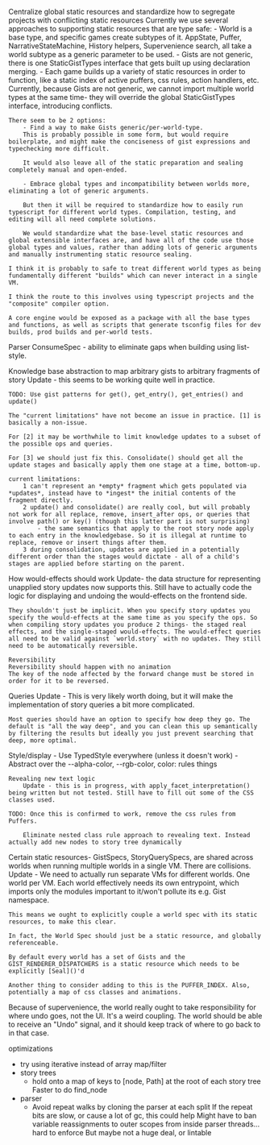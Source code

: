 Centralize global static resources and standardize how to segregate projects with conflicting static resources
    Currently we use several approaches to supporting static resources that are type safe:
        - World is a base type, and specific games create subtypes of it.
            AppState, Puffer, NarrativeStateMachine, History helpers, Supervenience search, all take a world subtype as a generic parameter to be used.
        - Gists are not generic, there is one StaticGistTypes interface that gets built up using declaration merging.
        - Each game builds up a variety of static resources in order to function, like a static index of active puffers, css rules, action handlers, etc.
    Currently, because Gists are not generic, we cannot import multiple world types at the same time- they will override the global StaticGistTypes interface, introducing conflicts.

    There seem to be 2 options:
        - Find a way to make Gists generic/per-world-type.
        This is probably possible in some form, but would require boilerplate, and might make the conciseness of gist expressions and typechecking more difficult.
        
        It would also leave all of the static preparation and sealing completely manual and open-ended.

        - Embrace global types and incompatibility between worlds more, eliminating a lot of generic arguments.
        
        But then it will be required to standardize how to easily run typescript for different world types. Compilation, testing, and editing will all need complete solutions.

        We would standardize what the base-level static resources and global extensible interfaces are, and have all of the code use those global types and values, rather than adding lots of generic arguments and manually instrumenting static resource sealing.

    I think it is probably to safe to treat different world types as being fundamentally different "builds" which can never interact in a single VM.

    I think the route to this involves using typescript projects and the "composite" compiler option.

    A core engine would be exposed as a package with all the base types and functions, as well as scripts that generate tsconfig files for dev builds, prod builds and per-world tests.

Parser ConsumeSpec - ability to eliminate gaps when building using list-style.

Knowledge base abstraction to map arbitrary gists to arbitrary fragments of story
    Update - this seems to be working quite well in practice.
    
    TODO: Use gist patterns for get(), get_entry(), get_entries() and update()

    The "current limitations" have not become an issue in practice. [1] is basically a non-issue.

    For [2] it may be worthwhile to limit knowledge updates to a subset of the possible ops and queries.

    For [3] we should just fix this. Consolidate() should get all the update stages and basically apply them one stage at a time, bottom-up.
    
    current limitations:
        1 can't represent an *empty* fragment which gets populated via *updates*, instead have to *ingest* the initial contents of the fragment directly.
        2 update() and consolidate() are really cool, but will probably not work for all replace, remove, insert_after ops, or queries that involve path() or key() (though this latter part is not surprising)
            - the same semantics that apply to the root story node apply to each entry in the knowledgebase. So it is illegal at runtime to replace, remove or insert things after them.
        3 during consolidation, updates are applied in a potentially different order than the stages would dictate - all of a child's stages are applied before starting on the parent.

How would-effects should work
    Update- the data structure for representing unapplied story updates now supports this. Still have to actually code the logic for displaying and undoing the would-effects on the frontend side.

    They shouldn't just be implicit. When you specify story updates you specify the would-effects at the same time as you specify the ops. So when compiling story updates you produce 2 things- the staged real effects, and the single-staged would-effects. The would-effect queries all need to be valid against `world.story` with no updates. They still need to be automatically reversible.

    Reversibility
    Reversibility should happen with no animation
    The key of the node affected by the forward change must be stored in order for it to be reversed.

Queries
    Update - This is very likely worth doing, but it will make the implementation of story queries a bit more complicated.

    Most queries should have an option to specify how deep they go. The default is "all the way deep", and you can clean this up semantically by filtering the results but ideally you just prevent searching that deep, more optimal.

Style/display
    - Use TypedStyle everywhere (unless it doesn't work)
    - Abstract over the --alpha-color, --rgb-color, color: rules things
    
    Revealing new text logic
        Update - this is in progress, with apply_facet_interpretation() being written but not tested. Still have to fill out some of the CSS classes used.

    TODO: Once this is confirmed to work, remove the css rules from Puffers.

        Eliminate nested class rule approach to revealing text. Instead actually add new nodes to story tree dynamically

Certain static resources- GistSpecs, StoryQuerySpecs, are shared across worlds when running multiple worlds in a single VM. There are collisions.
    Update - We need to actually run separate VMs for different worlds. One world per VM. Each world effectively needs its own entrypoint, which imports only the modules important to it/won't pollute its e.g. Gist namespace.

    This means we ought to explicitly couple a world spec with its static resources, to make this clear.

    In fact, the World Spec should just be a static resource, and globally referenceable.

    By default every world has a set of Gists and the GIST_RENDERER_DISPATCHERS is a static resource which needs to be explicitly [Seal]()'d
    
    Another thing to consider adding to this is the PUFFER_INDEX. Also, potentially a map of css classes and animations.

Because of supervenience, the world really ought to take responsibility for where undo goes, not the UI. It's a weird coupling. The world should be able to receive an "Undo" signal, and it should keep track of where to go back to in that case.

optimizations
- try using iterative instead of array map/filter
- story trees
    - hold onto a map of keys to [node, Path] at the root of each story tree
        Faster to do find_node
- parser
    - Avoid repeat walks by cloning the parser at each split
        If the repeat bits are slow, or cause a lot of gc, this could help
        Might have to ban variable reassignments to outer scopes from inside parser threads... hard to enforce
            But maybe not a huge deal, or lintable